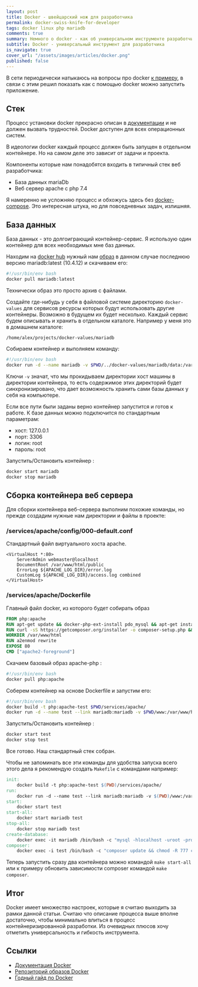 ```yaml
---
layout: post 
title: Docker - швейцарский нож для разработчика
permalink: docker-swiss-knife-for-developer
tags: docker linux php mariadb
comments: true
summary: Немного о docker - как об универсальном инструменте разработчика.
subtitle: Docker - универсальный инструмент для разработчика
is_navigate: true
cover_url: "/assets/images/articles/docker.png"
published: false
---
```


В сети периодически натыкаюсь на вопросы про docker [к примеру](https://qna.habr.com/q/697294), в связи с этим
решил показать как с помощью docker можно запустить приложение.

## Стек

Процесс установки docker прекрасно описан в [документации](https://docs.docker.com/install/linux/docker-ce/ubuntu/)
и не должен вызвать трудностей. Docker доступен для всех операционных систем.

В идеологии docker каждый процесс должен быть запущен в отдельном контейнере. 
Но на самом деле это зависит от задачи и проекта.

Компоненты которые нам понадобятся входить в типичный стек веб разработчика:
- База данных mariaDb
- Веб сервер apache с php 7.4

Я намеренно не усложняю процесс и обхожусь здесь без [docker-compose](https://docs.docker.com/compose/). 
Это интересная штука, но для повседневных задач, излишняя.

## База данных

База данных - это долгоиграющий контейнер-сервис. Я использую один контейнер для всех необходимых мне баз данных.

Находим на [docker hub](https://hub.docker.com) нужный нам [образ](https://hub.docker.com/_/mariadb) в данном случае последнюю версию mariadb:latest (10.4.12) и скачиваем его:

```bash
#!/usr/bin/env bash
docker pull mariadb:latest
```
Технически образ это просто архив с файлами.

Создайте где-нибудь у себя в файловой системе директорию `docker-values` для сервисов ресурсы которых будут использовать другие
контейнеры. Возможно в будущем их будет несколько. Каждый сервис будем описывать и хранить в отдельном
каталоге. Например у меня это в домашнем каталоге:

~~~text
/home/alex/projects/docker-values/mariadb
~~~

Cобираем контейнер и выполняем команду:
```bash
#!/usr/bin/env bash
docker run -d --name mariadb -v $PWD/../docker-values/mariadb/data:/var/lib/mysql -v $PWD/../docker-values/mariadb/logs:/var/lib/mysql/logs -e MYSQL_ROOT_PASSWORD=root -p 127.0.0.1:3306:3306 mariadb:latest
```
Ключи `-v` значат, что мы прокидываем директории хост машины в директории контейнера, то есть содержимое этих директорий будет синхронизировано, что дает возможность хранить сами базы данных у себя на компьютере.

Если все пути были заданы верно контейнер запустится и готов к работе. К базе данных можно подключится по стандартным параметрам:
- хост: 127.0.0.1
- порт: 3306
- логин: root
- пароль: root

Запустить/Остановить контейнер :

~~~bash
docker start mariadb
docker stop mariadb
~~~

## Сборка контейнера веб сервера

Для сборки контейнера веб-сервера выполним похожие команды, но прежде создадим нужные нам директории и файлы в проекте:

### /services/apache/config/000-default.conf

Стандартный файл виртуального хоста apache.

```apacheconfig
<VirtualHost *:80>
	ServerAdmin webmaster@localhost
	DocumentRoot /var/www/html/public
	ErrorLog ${APACHE_LOG_DIR}/error.log
	CustomLog ${APACHE_LOG_DIR}/access.log combined
</VirtualHost>
```

### /services/apache/Dockerfile

Главный файл docker, из которого будет собирать образ

```dockerfile
FROM php:apache
RUN apt-get update && docker-php-ext-install pdo_mysql && apt-get install git unzip vim -y
RUN curl -sS https://getcomposer.org/installer -o composer-setup.php && php composer-setup.php --install-dir=/usr/local/bin --filename=composer && rm composer-setup.php
WORKDIR /var/www/html
RUN a2enmod rewrite
EXPOSE 80
CMD ["apache2-foreground"]
```

Скачаем базовый образ apache-php :

```bash
#!/usr/bin/env bash
docker pull php:apache
```

Соберем контейнер на основе Dockerfile и запустим его:

```bash
#!/usr/bin/env bash
docker build -t php:apache-test $PWD/services/apache/
docker run -d --name test --link mariadb:mariadb -v $PWD/www:/var/www/html -v $PWD/services/apache/config/000-default.conf:/etc/apache2/sites-available/000-default.conf -p 127.0.0.1:80:80 php:apache-test
```

Запустить/Остановить контейнер :

~~~bash
docker start test
docker stop test
~~~

Все готово. Наш стандартный стек собран.

Чтобы не запоминать все эти команды для удобства запуска всего этого дела я рекомендую создать `Makefile` с командами например:

~~~makefile
init:
	docker build -t php:apache-test $(PWD)/services/apache/
run:
	docker run -d --name test --link mariadb:mariadb -v $(PWD)/www:/var/www/html -v $(PWD)/services/apache/config/000-default.conf:/etc/apache2/sites-available/000-default.conf -p 127.0.0.1:80:80 php:apache-test
start:
	docker start test
start-all:
	docker start mariadb test
stop-all:
	docker stop mariadb test
create-database:
	docker exec -it mariadb /bin/bash -c "mysql -hlocalhost -uroot -proot -e 'CREATE DATABASE test' && echo ok"
composer:
	docker exec -i test /bin/bash -c "composer update && chmod -R 777 composer.lock"
~~~

Теперь запустить сразу два контейнера можно командой `make start-all` или к примеру обновить зависимости composer командой `make composer`.

## Итог

Docker имеет множество настроек, которые я считаю выходить за рамки данной статьи.
Считаю что описание процесса выше вполне достаточно, чтобы минимально влиться в процесс контейнеризированной разработки.
Из очевидных плюсов хочу отметить универсальность и гибкость инструмента.

## Ссылки

- [Документация Docker](https://docs.docker.com/)
- [Репозиторий образов Docker](https://hub.docker.com/)
- [Годный гайд по Docker](https://guides.hexlet.io/docker/)